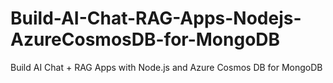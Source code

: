 # Build-AI-Chat-RAG-Apps-Nodejs-AzureCosmosDB-for-MongoDB
Build AI Chat + RAG Apps with Node.js and Azure Cosmos DB for MongoDB
